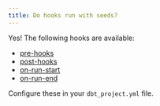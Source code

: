 ```yaml
---
title: Do hooks run with seeds?
---
```


Yes! The following hooks are available:
- [pre-hooks](reference/configs/pre-hooks.md)
- [post-hooks](reference/configs/post-hooks.md)
- [on-run-start](reference/on-run-end.md)
- [on-run-end](reference/on-run-end.md)

Configure these in your `dbt_project.yml` file.
